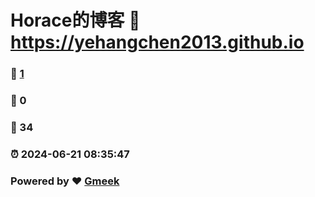 # Horace的博客 :link: https://yehangchen2013.github.io 
### :page_facing_up: [1](https://yehangchen2013.github.io/tag.html) 
### :speech_balloon: 0 
### :hibiscus: 34 
### :alarm_clock: 2024-06-21 08:35:47 
### Powered by :heart: [Gmeek](https://github.com/Meekdai/Gmeek)
